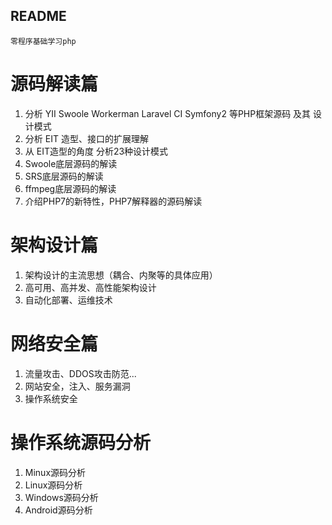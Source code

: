 ## README ##

	零程序基础学习php
	
# 源码解读篇
	
1. 分析  YII Swoole  Workerman Laravel CI Symfony2  等PHP框架源码  及其  设计模式
2. 分析 EIT 造型、接口的扩展理解
3. 从 EIT造型的角度  分析23种设计模式
4. Swoole底层源码的解读
5. SRS底层源码的解读
6. ffmpeg底层源码的解读
7. 介绍PHP7的新特性，PHP7解释器的源码解读

# 架构设计篇

1. 架构设计的主流思想（耦合、内聚等的具体应用）
2. 高可用、高并发、高性能架构设计
3. 自动化部署、运维技术

# 网络安全篇

1. 流量攻击、DDOS攻击防范...
2. 网站安全，注入、服务漏洞 
3. 操作系统安全

# 操作系统源码分析

1. Minux源码分析
2. Linux源码分析
3. Windows源码分析
4. Android源码分析